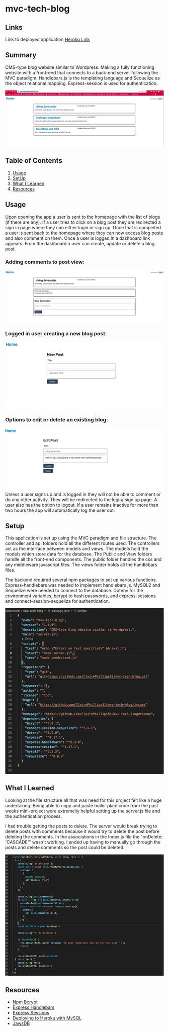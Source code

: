 # mvc-tech-blog

## Links
Link to deployed application [Heroku Link](https://calm-ridge-18618.herokuapp.com/)

## Summary
CMS-type blog website similar to Wordpress. Making a fully functioning website with a front-end that connects to a back-end server following the MVC paradigm. Handlebars.js is the templating language and Sequelize as the object relational mapping. Express-session is used for authentication. 

![Picture one of the app](pictures/app-view.png)

## Table of Contents
1. [Usage](#usage)
2. [SetUp](#setup)
3. [What I Learned](#what-i-learned)
4. [Resources](#resources)

## Usage
Upon opening the app a user is sent to the homepage with the list of blogs (if there are any). If a user tries to click on a blog post they are redirected a sign in page where they can either login or sign up. Once that is completed a user is sent back to the homepage where they can now access blog posts and also comment on them. Once a user is logged in a dashboard link appears. From the dashboard a user can create, update or delete a blog post. 

### Adding comments to post view: 
![Picture of the add comment page view](pictures/adding-comments.png)

### Logged in user creating a new blog post: 
![Picture of the create a new blog post view](pictures/new-post.png)

### Options to edit or delete an existing blog: 
![Picture of the options to edit or delete an exisiting post](pictures/edit-post.png)

Unless a user signs up and is logged in they will not be able to comment or do any other activity. They will be redirected to the login/ sign up page.  A user also has the option to logout. If a user remains inactive for more than two hours the app will automatically log the user out. 

## Setup
This application is set up using the MVC paradigm and file structure. The controller and api folders hold all the different routes used. The controllers act as the interface between models and views. The models hold the models which store data for the database. The Public and View folders handle all the front-end components. The public folder handles the css and any middleware javascript files. The views folder holds all the handlebars files.

The backend required several npm packages to set up various functions. Express-handlebars was needed to implement handlebars.js. MySQL2 and Sequelize were needed to connect to the database. Dotenv for the environment variables, bcrypt to hash passwords, and express-sessions and connect-session-sequeliza for authentication. 

![Needed npm packages](pictures/needed-packs.png)

## What I Learned
Looking at the file structure all that was need for this project felt like a huge undertaking. Being able to copy and paste boiler plate code from the past weeks mini-project were extremelly helpful setting up the server.js file and the authentication process. 

I had trouble getting the posts to delete. The server would break trying to delete posts with comments because it would try to delete the post before deleting the comments. In the associations in the Index.js file the "onDelete: 'CASCADE'" wasn't working. I ended up having to manually go through the posts and delete comments so the post could be deleted.

![Delete code](pictures/delete-work-around.png)

## Resources
* [Npm Bcrypt](https://www.npmjs.com/package/bcrypt)
* [Express Handlebars](https://www.npmjs.com/package/express-handlebars)
* [Express Sessions](https://www.npmjs.com/package/express-session)
* [Deploying to Heroku with MySQL](https://coding-boot-camp.github.io/full-stack/heroku/deploy-with-heroku-and-mysql) 
* [JawsDB](https://devcenter.heroku.com/articles/jawsdb) 